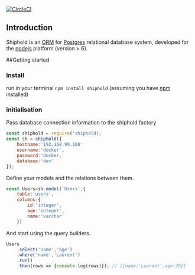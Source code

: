 [![CircleCI](https://circleci.com/gh/zorro-del-caribe/ship-hold.svg?style=svg)](https://circleci.com/gh/zorro-del-caribe/ship-hold)

## Introduction

Shiphold is an [ORM]() for [Postgres]() relational database system, developed for the [nodejs]() platform (version > 6).

##Getting started

### Install
run in your terminal ``npm install shiphold`` (assuming you have [npm]() installed)

### initialisation

Pass database connection information to the shiphold factory

```Javascript
const shiphold = require('shiphold);
const sh = shiphold({
    hostname:'192.168.99.100'
    username:'docker',
    password:'docker,
    database:'dev'
});
```

Define your models and the relations between them.

```Javascript
const Users=sh.model('Users',{
    table:'users',
    columns:{
        id:'integer',
        age:'integer',
        name:'varchar'
    })
```

And start using the query builders.

```Javascript
Users
    .select('name','age')
    .where('name','Laurent')
    .run()
    .then(rows => {console.log(rows)}); // [{name:'Laurent',age:29}]
```
    
